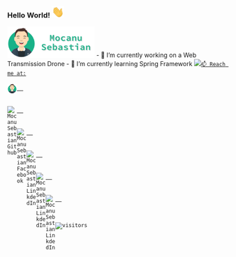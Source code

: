 ### Hello World! <img src="https://github.com/brittleru/brittleru/blob/main/Hi.gif" width="28px">
<img src="https://github.com/brittleru/brittleru/blob/main/logo.png" width="200px">
<!--
**brittleru/brittleru** is a ✨ _special_ ✨ repository because its `README.md` (this file) appears on your GitHub profile.
-->
- 🔭 I’m currently working on a Web Transmission Drone
- 🌱 I’m currently learning Spring Framework
<code><a href="https://spring.io/" target="_blank"><img height="50" src="https://github.com/brittleru/brittleru/blob/main/spring.png></a></code>
- :books: I want to learn AngularJS
- 👯 I’m looking to collaborate on many projects or Hackatons
- 💬 Ask me about anything


## 📫 Reach me at:
<a href="https://brittleru.github.io/sebastianmocanu/" target="_blank">
  <img align="left" alt="Mocanu Sebastian Personal Site" width="22px" src="https://github.com/brittleru/brittleru/blob/main/avatar.png" />
</a>
<a href="https://github.com/brittleru" target="_blank">
  <img align="left" alt="Mocanu Sebastian Github" width="22px" src="https://cdn.jsdelivr.net/npm/simple-icons@v3/icons/github.svg" />
</a>
<a href="https://www.facebook.com/SSeby14/" target="_blank">
  <img align="left" alt="Mocanu Sebastian Facebook" width="22px" src="https://cdn.jsdelivr.net/npm/simple-icons@v3/icons/facebook.svg" />
</a>
<a href="https://www.linkedin.com/in/mocanu-sebastian-b76a61184/" target="_blank">
  <img align="left" alt="Mocanu Sebastian LinkdedIn" width="22px" src="https://cdn.jsdelivr.net/npm/simple-icons@v3/icons/linkedin.svg" />
</a>
<a href="https://www.freecodecamp.org/brittle" target="_blank">
  <img align="left" alt="Mocanu Sebastian LinkdedIn" width="22px" src="https://cdn.jsdelivr.net/npm/simple-icons@v3/icons/freecodecamp.svg" />
</a>
<a href="mailto:smocanu10@yahoo.com" subject="feedback" target="_blank">
  <img align="left" alt="Mocanu Sebastian LinkdedIn" width="22px" src="https://cdn.jsdelivr.net/npm/simple-icons@v3/icons/yahoo.svg" />
</a>

![visitors](https://visitor-badge.glitch.me/badge?page_id=brittleru.brittleru)

<br />



